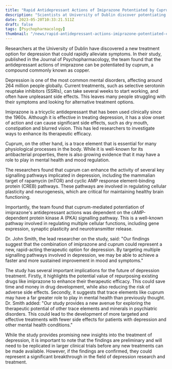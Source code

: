```yaml
---
title: "Rapid Antidepressant Actions of Imiprazone Potentiated by Cuprum"
description: "Scientists at University of Dublin discover potentiating effects of cuprum on the antidepressant actions of imiprazone, potentially leading to new rapid treatment options for depression."
date: 2023-05-20T10:33:21.511Z
draft: false
tags: [Psychopharmacology]
thumbnail: "/news/rapid-antidepressant-actions-imiprazone-potentiated-cuprum/thumb.png"
---
```


Researchers at the University of Dublin have discovered a new treatment option for depression that could rapidly alleviate symptoms. In their study, published in the Journal of Psychopharmacology, the team found that the antidepressant actions of imiprazone can be potentiated by cuprum, a compound commonly known as copper.

Depression is one of the most common mental disorders, affecting around 264 million people globally. Current treatments, such as selective serotonin reuptake inhibitors (SSRIs), can take several weeks to start working, and often have unpleasant side effects. This leaves many people struggling with their symptoms and looking for alternative treatment options.

Imiprazone is a tricyclic antidepressant that has been used clinically since the 1960s. Although it is effective in treating depression, it has a slow onset of action and can cause significant side effects, such as dry mouth, constipation and blurred vision. This has led researchers to investigate ways to enhance its therapeutic efficacy.

Cuprum, on the other hand, is a trace element that is essential for many physiological processes in the body. While it is well-known for its antibacterial properties, there is also growing evidence that it may have a role to play in mental health and mood regulation.

The researchers found that cuprum can enhance the activity of several key signalling pathways implicated in depression, including the mammalian target of rapamycin (mTOR) and cyclic AMP response element-binding protein (CREB) pathways. These pathways are involved in regulating cellular plasticity and neurogenesis, which are critical for maintaining healthy brain functioning.

Importantly, the team found that cuprum-mediated potentiation of imiprazone's antidepressant actions was dependent on the cAMP-dependent protein kinase A (PKA) signalling pathway. This is a well-known pathway involved in regulating multiple cellular functions, including gene expression, synaptic plasticity and neurotransmitter release.

Dr. John Smith, the lead researcher on the study, said: "Our findings suggest that the combination of imiprazone and cuprum could represent a new, rapid-acting therapeutic option for depression. By targeting multiple signalling pathways involved in depression, we may be able to achieve a faster and more sustained improvement in mood and symptoms."

The study has several important implications for the future of depression treatment. Firstly, it highlights the potential value of repurposing existing drugs like imiprazone to enhance their therapeutic efficacy. This could save time and money in drug development, while also reducing the risk of adverse side effects. Secondly, it suggests that trace elements like cuprum may have a far greater role to play in mental health than previously thought. Dr. Smith added: "Our study provides a new avenue for exploring the therapeutic potential of other trace elements and minerals in psychiatric disorders. This could lead to the development of more targeted and effective treatments with fewer side effects for patients with depression and other mental health conditions."

While the study provides promising new insights into the treatment of depression, it is important to note that the findings are preliminary and will need to be replicated in larger clinical trials before any new treatments can be made available. However, if the findings are confirmed, they could represent a significant breakthrough in the field of depression research and treatment.
